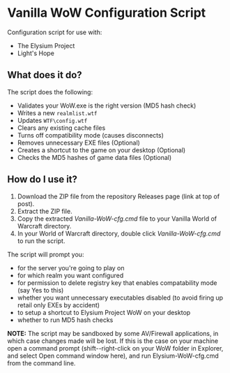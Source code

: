 # Vanilla WoW Configuration Script

Configuration script for use with:

- The Elysium Project
- Light's Hope

## What does it do?
The script does the following:
* Validates your WoW.exe is the right version (MD5 hash check)
* Writes a new `realmlist.wtf`
* Updates `WTF\config.wtf`
* Clears any existing cache files
* Turns off compatibility mode (causes disconnects)
* Removes unnecessary EXE files (Optional)
* Creates a shortcut to the game on your desktop (Optional)
* Checks the MD5 hashes of game data files (Optional)

## How do I use it?
1. Download the ZIP file from the repository Releases page (link at top of post).
2. Extract the ZIP file.
3. Copy the extracted *Vanilla-WoW-cfg.cmd* file to your Vanilla World of Warcraft directory.
4. In your World of Warcraft directory, double click *Vanilla-WoW-cfg.cmd* to run the script.

The script will prompt you:
* for the server you're going to play on
* for which realm you want configured
* for permission to delete registry key that enables compatability mode (say Yes to this)
* whether you want unnecessary executables disabled (to avoid firing up retail only EXEs by accident)
* to setup a shortcut to Elysium Project WoW on your desktop
* whether to run MD5 hash checks

**NOTE:** The script may be sandboxed by some AV/Firewall applications, in which case changes made will be lost. If this is the case on your machine open a command prompt (shift--right-click on your WoW folder in Explorer, and select Open command window here), and run Elysium-WoW-cfg.cmd from the command line. 
